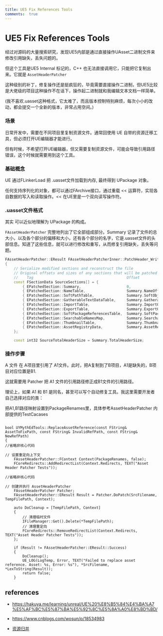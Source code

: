 ```yaml
---
title: UE5 Fix References Tools
comments:  true
---
```


# UE5 Fix References Tools

经过对源码的大量搜索研究，发现UE5内部是通过直接操作UAsset二进制文件来修改引用缺失，丢失问题的。

但这个工具是UE5 Internal 标记的，C++ 也无法直接调用它，只能把它复制出来。它就是 `AssetHeaderPatcher`

这种级别的补丁，修复操作还是挺疯狂的，毕竟需要直接操作二进制，但UE5比较是大佬级的项目这种操作不在话下，操作起二进制就和我编辑文本文档一样简单。

(我不喜欢.uasset这种格式，它太难了，而且版本控制特别麻烦，每次小小的改动，都会提交一个全新的版本，非常占用空间。)

### 场景

日常开发中，需要在不同项目里复制资源文件。通常回使用 UE 自带的资源迁移工具，但必须打开UE编辑器才能进行。

但有时候，不希望打开UE编辑器，但又需要复制资源文件，可能会导致引用路径错误，这个时候就需要用到这个工具。

### 基础概念

UE 通过FLinkerLoad 把 .uasset文件加载到内存, 最终得到 UPackage 对象。
 
任何支持序列化的对象，都可以通过FArchive接口，通过重载 << 运算符，实现各自数据的写入和读取操作。<< 在UE里是一个双向读写操作符。

### .uasset文件格式

其实 可以近似地理解为 UPackage 的构成。

`FAssetHeaderPatcher` 完整地列出了它全部组成部分。Summary 记录了文件的总大小，以及各个部分的偏移和大小，还有各个部分的名字，它是.uasset文件的头部信息。知道了这些信息，就可以进行修改和重写，从而修复引用缺失，丢失等问题。

```cpp
FAssetHeaderPatcher::EResult FAssetHeaderPatcherInner::PatchHeader_WriteDestinationFile()
{
	// Serialize modified sections and reconstruct the file	
	// Original offsets and sizes of any sections that will be patched
	//	  Tag											Offset									Size												bRequired
	const FSectionData SourceSections[] = {
		{ EPatchedSection::Summary,						0,										HeaderInformation.SummarySize,						true	},
		{ EPatchedSection::NameTable,					Summary.NameOffset,						HeaderInformation.NameTableSize,					true	},
		{ EPatchedSection::SoftPathTable,				Summary.SoftObjectPathsOffset,			HeaderInformation.SoftObjectPathListSize,			false	},
		{ EPatchedSection::GatherableTextDataTable,		Summary.GatherableTextDataOffset,		HeaderInformation.GatherableTextDataSize,			false	},
		{ EPatchedSection::ImportTable,					Summary.ImportOffset,					HeaderInformation.ImportTableSize,					true	},
		{ EPatchedSection::ExportTable,					Summary.ExportOffset,					HeaderInformation.ExportTableSize,					true	},
		{ EPatchedSection::SoftPackageReferencesTable,	Summary.SoftPackageReferencesOffset,	HeaderInformation.SoftPackageReferencesListSize,	false	},
		{ EPatchedSection::SearchableNamesMap,			Summary.SearchableNamesOffset,			HeaderInformation.SearchableNamesMapSize,			false	},
		{ EPatchedSection::ThumbnailTable,				Summary.ThumbnailTableOffset,			HeaderInformation.ThumbnailTableSize,				false	},
		{ EPatchedSection::AssetRegistryData,			Summary.AssetRegistryDataOffset,		AssetRegistryData.SectionSize,						true	},
	};

	const int32 SourceTotalHeaderSize = Summary.TotalHeaderSize;
 ```   

### 操作步骤

A 文件 在 A项目里引用了 A1文件。此时，把A复制到了B项目，A1是缺失的，B项目对应位置是B1.

这就需要用 Patcher 把 A1 文件的引用路径修正成B1文件的引用路径。

理论上，如果 A1 和 B1 是同名，甚至可以写个自动修复工具。我这里需要开发者自己选择对应的类：

把A1,B1路径映射设置到PackageRenames里，具体参考AssetHeaderPatcher 内部提供的TestCacases


```cpp{7-8,13-14}

bool UYMythEdTools::ReplaceAssetReference(const FString& AssetToFixPath, const FString& InvalidRefPath, const FString& NewRefPath)
{
//省略非核心代码

// 设置重定向上下文
	FAssetHeaderPatcher::FContext Context(PackageRenames, false);
	FCoreRedirects::AddRedirectList(Context.Redirects, TEXT("Asset Header Patcher Tests"));

//省略非核心代码

// 创建并执行 AssetHeaderPatcher
	FAssetHeaderPatcher Patcher;
	FAssetHeaderPatcher::EResult Result = Patcher.DoPatch(SrcFilename, TempFilePath, Context);

    auto DoCleanup = [TempFilePath, Context]
	{
		// 清理临时文件
		IFileManager::Get().Delete(*TempFilePath);
		// 清理重定向
		FCoreRedirects::RemoveRedirectList(Context.Redirects, TEXT("Asset Header Patcher Tests"));
	};

	if (Result != FAssetHeaderPatcher::EResult::Success)
	{
		DoCleanup();
		UE_LOG(LogTemp, Error, TEXT("Failed to replace asset reference. Asset: %s, Error: %s"), *SrcFilename, *LexToString(Result));
		return false;
	}

 ```   

## references

- https://hakuya.me/learning/unreal/UE%20%E8%B5%84%E4%BA%A7%E5%AF%BC%E5%87%BA%E5%92%8C%E5%8A%A0%E8%BD%BD/

- https://www.cnblogs.com/wosun/p/18534983

- [资源归并](https://dev.epicgames.com/documentation/en-us/unreal-engine/replace-references-tool?application_version=4.27)
